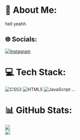 # 💫 About Me:
hell yeahh

## 🌐 Socials:
[![Instagram](https://img.shields.io/badge/Instagram-%23E4405F.svg?logo=Instagram&logoColor=white)](https://instagram.com/https://www.instagram.com/biskuid_nyamnyam/profilecard/?igsh=MXJxMjhjOWh1czBqbw== )

# 💻 Tech Stack:
![CSS3](https://img.shields.io/badge/css3-%231572B6.svg?style=for-the-badge&logo=css3&logoColor=white) ![HTML5](https://img.shields.io/badge/html5-%23E34F26.svg?style=for-the-badge&logo=html5&logoColor=white) ![JavaScript](https://img.shields.io/badge/javascript-%23323330.svg?style=for-the-badge&logo=javascript&logoColor=%23F7DF1E) ...

# 📊 GitHub Stats:
![](https://github-readme-stats.vercel.app/api?username=Vandyaaa&theme=dark&hide_border=true&include_all_commits=true&count_private=true)<br/>
![](https://github-readme-streak-stats.herokuapp.com/?user=Vandyaaa&theme=dark&hide_border=true)<br/>
